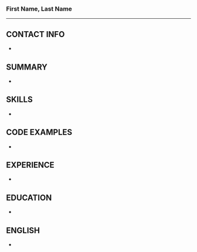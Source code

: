### First Name, Last Name

---
## CONTACT INFO
*

## SUMMARY
*

## SKILLS
*

## CODE EXAMPLES
*

## EXPERIENCE
*

## EDUCATION
*

## ENGLISH
*
